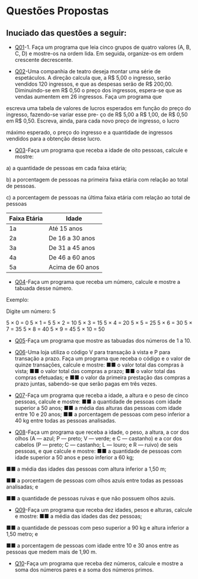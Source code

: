 # Questões Propostas

## Inuciado das questões a seguir:

- [Q01](Q01)-1. Faça um programa que leia cinco grupos de quatro valores (A, B, C, D) e mostre-os na ordem lida. Em seguida, organize-os em ordem crescente decrescente.

- [Q02](Q02)-Uma companhia de teatro deseja montar uma série de espetáculos. A direção calcula que, a
R$ 5,00 o ingresso, serão vendidos 120 ingressos, e que as despesas serão de R$ 200,00. Diminuindo-se em
R$ 0,50 o preço dos ingressos, espera-se que as vendas aumentem em 26 ingressos. Faça um programa que

escreva uma tabela de valores de lucros esperados em função do preço do ingresso, fazendo-se variar esse pre-
ço de R$ 5,00 a R$ 1,00, de R$ 0,50 em R$ 0,50. Escreva, ainda, para cada novo preço de ingresso, o lucro

máximo esperado, o preço do ingresso e a quantidade de ingressos vendidos para a obtenção desse lucro.

- [Q03](Q03)-Faça um programa que receba a idade de oito pessoas, calcule e mostre:
  
a) a quantidade de pessoas em cada faixa etária;

b) a porcentagem de pessoas na primeira faixa etária com relação ao total de pessoas.

c) a porcentagem de pessoas na última faixa etária com relação ao total de pessoas

|Faixa Etária |     Idade      |
|-------------|----------------|
|1a           | Até 15 anos    |
|2a           |De 16 a 30 anos | 
|3a           |De 31 a 45 anos |
|4a           |De 46 a 60 anos |
|5a           |Acima de 60 anos|

- [Q04](Q04)-Faça um programa que receba um número, calcule e mostre a tabuada desse número.
  
Exemplo:

Digite um número: 5

5 × 0 = 0
5 × 1 = 5
5 × 2 = 10
5 × 3 = 15
5 × 4 = 20
5 × 5 = 25
5 × 6 = 30
5 × 7 = 35
5 × 8 = 40
5 × 9 = 45
5 × 10 = 50
  
- [Q05](Q05)-Faça um programa que mostre as tabuadas dos números de 1 a 10.
  
- [Q06](Q06)-Uma loja utiliza o código V para transação à vista e P para transação a prazo. Faça um programa que receba
o código e o valor de quinze transações, calcule e mostre:
■■ o valor total das compras à vista;
■■ o valor total das compras a prazo;
■■ o valor total das compras efetuadas; e
■■ o valor da primeira prestação das compras a prazo juntas, sabendo-se que serão pagas em três vezes.

- [Q07](Q07)-Faça um programa que receba a idade, a altura e o peso de cinco pessoas, calcule e mostre:
■■ a quantidade de pessoas com idade superior a 50 anos;
■■ a média das alturas das pessoas com idade entre 10 e 20 anos;
■■ a porcentagem de pessoas com peso inferior a 40 kg entre todas as pessoas analisadas.

- [Q08](Q08)-Faça um programa que receba a idade, o peso, a altura, a cor dos olhos (A — azul; P — preto; V — verde; e
C — castanho) e a cor dos cabelos (P — preto; C — castanho; L — louro; e R — ruivo) de seis pessoas, e que
calcule e mostre:
■■ a quantidade de pessoas com idade superior a 50 anos e peso inferior a 60 kg;

■■ a média das idades das pessoas com altura inferior a 1,50 m;

■■ a porcentagem de pessoas com olhos azuis entre todas as pessoas analisadas; e

■■ a quantidade de pessoas ruivas e que não possuem olhos azuis.

- [Q09](Q09)-Faça um programa que receba dez idades, pesos e alturas, calcule e mostre:
■■ a média das idades das dez pessoas;

■■ a quantidade de pessoas com peso superior a 90 kg e altura inferior a 1,50 metro; e

■■ a porcentagem de pessoas com idade entre 10 e 30 anos entre as pessoas que medem mais de
1,90 m.

- [Q10](Q10)-Faça um programa que receba dez números, calcule e mostre a soma dos números pares e a soma dos
números primos.
